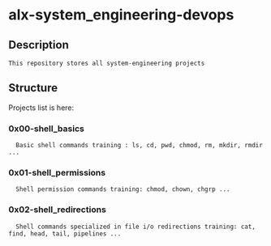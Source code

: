 # alx-system_engineering-devops

## Description
    This repository stores all system-engineering projects
    
## Structure
   Projects list is here:
   
   ### 0x00-shell_basics
      Basic shell commands training : ls, cd, pwd, chmod, rm, mkdir, rmdir ...
   ### 0x01-shell_permissions
      Shell permission commands training: chmod, chown, chgrp ...
   ### 0x02-shell_redirections
      Shell commands specialized in file i/o redirections training: cat, find, head, tail, pipelines ...
